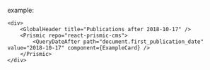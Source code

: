 example:

    <div>
        <GlobalHeader title="Publications after 2018-10-17" />
        <Prismic repo="react-prismic-cms">
            <QueryDateAfter path="document.first_publication_date" value="2018-10-17" component={ExampleCard} />
        </Prismic>
    </div>
